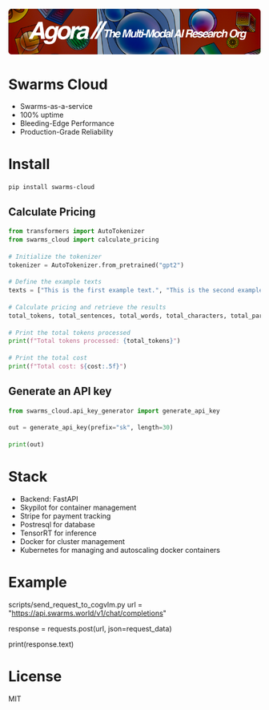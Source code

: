 [![Multi-Modality](agorabanner.png)](https://discord.gg/qUtxnK2NMf)

# Swarms Cloud
- Swarms-as-a-service
- 100% uptime
- Bleeding-Edge Performance
- Production-Grade Reliability
  
# Install
`pip install swarms-cloud`



## Calculate Pricing
```python
from transformers import AutoTokenizer
from swarms_cloud import calculate_pricing

# Initialize the tokenizer
tokenizer = AutoTokenizer.from_pretrained("gpt2")

# Define the example texts
texts = ["This is the first example text.", "This is the second example text."]

# Calculate pricing and retrieve the results
total_tokens, total_sentences, total_words, total_characters, total_paragraphs, cost = calculate_pricing(texts, tokenizer)

# Print the total tokens processed
print(f"Total tokens processed: {total_tokens}")

# Print the total cost
print(f"Total cost: ${cost:.5f}")
```


## Generate an API key
```python
from swarms_cloud.api_key_generator import generate_api_key

out = generate_api_key(prefix="sk", length=30)

print(out)

```

# Stack
- Backend: FastAPI
- Skypilot for container management
- Stripe for payment tracking
- Postresql for database
- TensorRT for inference
- Docker for cluster management
- Kubernetes for managing and autoscaling docker containers


# Example

scripts/send_request_to_cogvlm.py
url = "https://api.swarms.world/v1/chat/completions"

response = requests.post(url, json=request_data)

print(response.text)

# License
MIT
